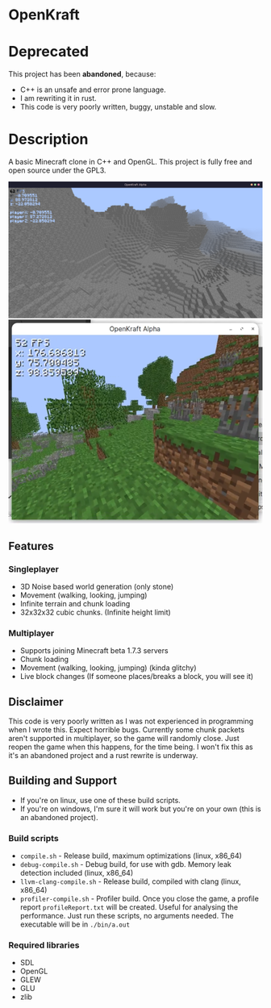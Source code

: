 # OpenKraft

# Deprecated

This project has been **abandoned**, because:

- C++ is an unsafe and error prone language.
- I am rewriting it in rust.
- This code is very poorly written, buggy, unstable and slow.

# Description

A basic Minecraft clone in C++ and OpenGL.
This project is fully free and open source under the GPL3.

![](./img/openkraft.png)
![](./img/openkraft_multiplayer.png)

## Features
### Singleplayer
- 3D Noise based world generation (only stone)
- Movement (walking, looking, jumping)
- Infinite terrain and chunk loading
- 32x32x32 cubic chunks. (Infinite height limit)
### Multiplayer
- Supports joining Minecraft beta 1.7.3 servers
- Chunk loading
- Movement (walking, looking, jumping) (kinda glitchy)
- Live block changes (If someone places/breaks a block, you will see it)

## Disclaimer
This code is very poorly written as I was not experienced in programming when I wrote this. Expect horrible bugs.
Currently some chunk packets aren't supported in multiplayer, so the game will randomly close. Just reopen the game when this happens, for the time being. I won't fix this as it's an abandoned project and a rust rewrite is underway.

## Building and Support
- If you're on linux, use one of these build scripts.
- If you're on windows, I'm sure it will work but you're on your own (this is an abandoned project).
### Build scripts
- `compile.sh` - Release build, maximum optimizations (linux, x86_64)
- `debug-compile.sh` - Debug build, for use with gdb. Memory leak detection included (linux, x86_64)
- `llvm-clang-compile.sh` - Release build, compiled with clang (linux, x86_64)
- `profiler-compile.sh` - Profiler build. Once you close the game, a profile report `profileReport.txt` will be created. Useful for analysing the performance.
Just run these scripts, no arguments needed. The executable will be in `./bin/a.out`
### Required libraries
- SDL
- OpenGL
- GLEW
- GLU
- zlib